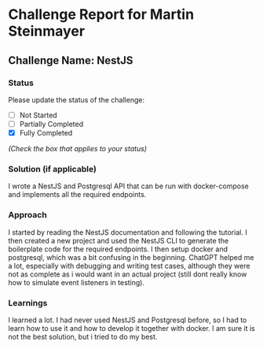 # Challenge Report for Martin Steinmayer

## Challenge Name: NestJS

### Status

Please update the status of the challenge:

- [ ] Not Started
- [ ] Partially Completed
- [x] Fully Completed

*(Check the box that applies to your status)*

### Solution (if applicable)

I wrote a NestJS and Postgresql API that can be run with docker-compose and implements all the required endpoints.


### Approach

I started by reading the NestJS documentation and following the tutorial. I then created a new project and used the NestJS CLI to generate the boilerplate code for the required endpoints. I then setup docker and postgresql, which was a bit confusing in the beginning. ChatGPT helped me a lot, especially with debugging and writing test cases, although they were not as complete as i would want in an actual project (still dont really know how to simulate event listeners in testing).

### Learnings


I learned a lot. I had never used NestJS and Postgresql before, so I had to learn how to use it and how to
develop it together with docker. I am sure it is not the best solution, but i tried to do my best.